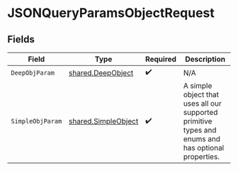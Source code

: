# JSONQueryParamsObjectRequest


## Fields

| Field                                                                                              | Type                                                                                               | Required                                                                                           | Description                                                                                        |
| -------------------------------------------------------------------------------------------------- | -------------------------------------------------------------------------------------------------- | -------------------------------------------------------------------------------------------------- | -------------------------------------------------------------------------------------------------- |
| `DeepObjParam`                                                                                     | [shared.DeepObject](../../../pkg/models/shared/deepobject.md)                                      | :heavy_check_mark:                                                                                 | N/A                                                                                                |
| `SimpleObjParam`                                                                                   | [shared.SimpleObject](../../../pkg/models/shared/simpleobject.md)                                  | :heavy_check_mark:                                                                                 | A simple object that uses all our supported primitive types and enums and has optional properties. |